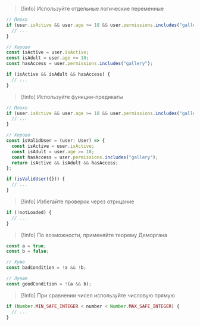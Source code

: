 >[!info] Используйте отдельные логические переменные
```ts
// Плохо
if (user.isActive && user.age >= 18 && user.permissions.includes("gallery")) {
  // ...
}

// Хорошо
const isActive = user.isActive;
const isAdult = user.age >= 18;
const hasAccess = user.permissions.includes("gallery");

if (isActive && isAdult && hasAccess) {
  // ...
}
```

>[!info] Используйте функции-предикаты
```ts
// Плохо
if (user.isActive && user.age >= 18 && user.permissions.includes("gallery")) {
  // ...
}

// Хорошо
const isValidUser = (user: User) => {
  const isActive = user.isActive;
  const isAdult = user.age >= 18;
  const hasAccess = user.permissions.includes("gallery");
  return isActive && isAdult && hasAccess;
};

if (isValidUser({})) {
  // ...
}
```

>[!info] Избегайте проверок через отрицание
```ts
if (!notLoaded) {
  // ...
}
```

>[!info] По возможности, применяйте теорему Деморгана
```ts
const a = true;
const b = false;

// Хуже
const badCondition = !a && !b;

// Лучше
const goodCondition = !(a && b);
```

>[!info] При сравнении чисел используйте числовую прямую
```ts
if (Number.MIN_SAFE_INTEGER < number < Number.MAX_SAFE_INTEGER) {
  // ...
}
```
